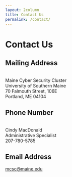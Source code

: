 ```yaml
---
layout: 2column
title: Contact Us
permalink: /contact/
---
```


<h1> Contact Us</h1>

<h2>Mailing Address</h2>

<br>Maine Cyber Security Cluster
<br>University of Southern Maine
<br>70 Falmouth Street, 106E
<br>Portland, ME 04104

<h2>Phone Number</h2>

<br>Cindy MacDonald
<br>Administrative Specialist
<br>207-780-5785

<h2>Email Address</h2>

<a href="mailto:mcsc@maine.edu">mcsc@maine.edu</a>

<script src='https://maps.googleapis.com/maps/api/js?v=3.exp'></script><div style='overflow:hidden;height:440px;width:600px;'><div id='gmap_canvas' style='height:440px;width:600px;'></div><div><small><a href="http://embedgooglemaps.com">									embed google maps							</a></small></div><div><small><a href="http://freedirectorysubmissionsites.com/">free web directories</a></small></div><style>#gmap_canvas img{max-width:none!important;background:none!important}</style></div><script type='text/javascript'>function init_map(){var myOptions = {zoom:14,center:new google.maps.LatLng(43.6588976240904,-70.19610751420898),mapTypeId: google.maps.MapTypeId.ROADMAP};map = new google.maps.Map(document.getElementById('gmap_canvas'), myOptions);marker = new google.maps.Marker({map: map,position: new google.maps.LatLng(43.6588976240904,-70.19610751420898)});infowindow = new google.maps.InfoWindow({content:'<strong>Maine Cyber Security Cluster</strong><br>70 Falmouth St., Portland, ME<br>'});google.maps.event.addListener(marker, 'click', function(){infowindow.open(map,marker);});infowindow.open(map,marker);}google.maps.event.addDomListener(window, 'load', init_map);</script>
